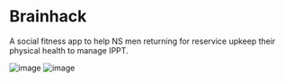 # Brainhack
A social fitness app to help NS men returning for reservice upkeep their physical health to manage IPPT.

![image](https://user-images.githubusercontent.com/82921640/173603463-ef002e0d-150a-4155-84d0-52eb322e0a41.png) 
![image](https://user-images.githubusercontent.com/82921640/173603703-f36fdc9b-4e10-4f9b-b0ff-0b9f1cf8164e.png)
